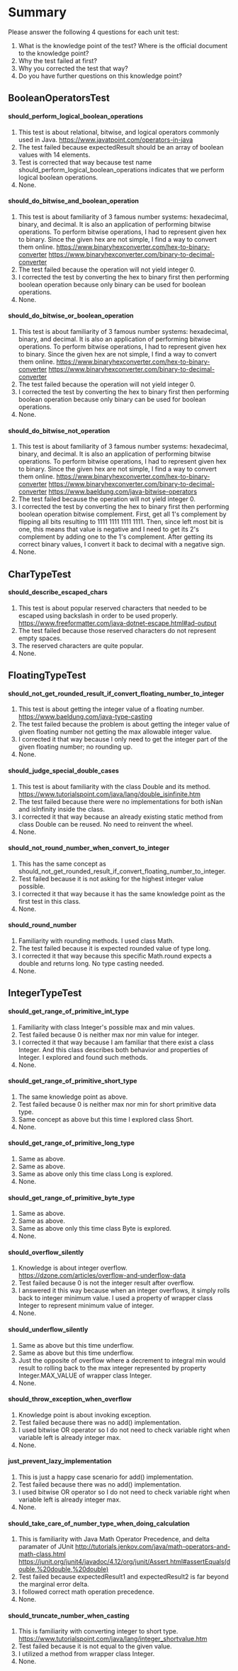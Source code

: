 # Summary

Please answer the following 4 questions for each unit test:
1. What is the knowledge point of the test? Where is the official document to the knowledge point?
2. Why the test failed at first?
3. Why you corrected the test that way?
4. Do you have further questions on this knowledge point?

## BooleanOperatorsTest
#### should_perform_logical_boolean_operations
1. This test is about relational, bitwise, and logical operators commonly used in Java.
https://www.javatpoint.com/operators-in-java
2. The test failed because expectedResult should be an array of boolean values with 14 elements.
3. Test is corrected that way because test name should_perform_logical_boolean_operations indicates that we perform
logical boolean operations.
4. None.

#### should_do_bitwise_and_boolean_operation
1. This test is about familiarity of 3 famous number systems: hexadecimal, binary, and decimal.
It is also an application of performing bitwise operations. To perform bitwise operations, I had to
represent given hex to binary. Since the given hex are not simple, I find a way to convert them online.
https://www.binaryhexconverter.com/hex-to-binary-converter
https://www.binaryhexconverter.com/binary-to-decimal-converter
2. The test failed because the operation will not yield integer 0.
3. I corrected the test by converting the hex to binary first then performing boolean operation because only binary
can be used for boolean operations.
4. None.

#### should_do_bitwise_or_boolean_operation
1. This test is about familiarity of 3 famous number systems: hexadecimal, binary, and decimal.
It is also an application of performing bitwise operations. To perform bitwise operations, I had to
represent given hex to binary. Since the given hex are not simple, I find a way to convert them online.
https://www.binaryhexconverter.com/hex-to-binary-converter
https://www.binaryhexconverter.com/binary-to-decimal-converter
2. The test failed because the operation will not yield integer 0.
3. I corrected the test by converting the hex to binary first then performing boolean operation because only binary
can be used for boolean operations.
4. None.

#### should_do_bitwise_not_operation
1. This test is about familiarity of 3 famous number systems: hexadecimal, binary, and decimal.
It is also an application of performing bitwise operations. To perform bitwise operations, I had to
represent given hex to binary. Since the given hex are not simple, I find a way to convert them online.
https://www.binaryhexconverter.com/hex-to-binary-converter
https://www.binaryhexconverter.com/binary-to-decimal-converter
https://www.baeldung.com/java-bitwise-operators
2. The test failed because the operation will not yield integer 0.
3. I corrected the test by converting the hex to binary first then performing boolean operation bitwise complement.
First, get all 1's complement by flipping all bits resulting to 1111 1111 1111 1111. Then, since left most bit is one,
this means that value is negative and I need to get its 2's complement by adding one to the 1's complement.
After getting its correct binary values, I convert it back to decimal with a negative sign.
4. None.

## CharTypeTest
#### should_describe_escaped_chars
1. This test is about popular reserved characters that needed to be escaped using backslash in order to be used properly.
https://www.freeformatter.com/java-dotnet-escape.html#ad-output
2. The test failed because those reserved characters do not represent empty spaces.
3. The reserved characters are quite popular.
4. None.

## FloatingTypeTest
#### should_not_get_rounded_result_if_convert_floating_number_to_integer
1. This test is about getting the integer value of a floating number.
https://www.baeldung.com/java-type-casting
2. The test failed because the problem is about getting the integer value of given floating number not getting
the max allowable integer value.
3. I corrected it that way because I only need to get the integer part of the given floating number; no rounding up.
4. None.

#### should_judge_special_double_cases
1. This test is about familiarity with the class Double and its method.
https://www.tutorialspoint.com/java/lang/double_isinfinite.htm
2. The test failed because there were no implementations for both isNan and isInfinity inside the class.
3. I corrected it that way because an already existing static method from class Double can be reused. No need to
reinvent the wheel.
4. None.

#### should_not_round_number_when_convert_to_integer
1. This has the same concept as should_not_get_rounded_result_if_convert_floating_number_to_integer.
2. Test failed because it is not asking for the highest integer value possible.
3. I corrected it that way because it has the same knowledge point as the first test in this class.
4. None.

#### should_round_number
1. Familiarity with rounding methods. I used class Math.
2. The test failed because it is expected rounded value of type long.
3. I corrected it that way because this specific Math.round expects a double and returns long. No type casting needed.
4. None.

## IntegerTypeTest
#### should_get_range_of_primitive_int_type
1. Familiarity with class Integer's possible max and min values.
2. Test failed because 0 is neither max nor min value for integer.
3. I corrected it that way because I am familiar that there exist a class Integer. And this class describes both behavior
and properties of Integer. I explored and found such methods.
4. None.

#### should_get_range_of_primitive_short_type
1. The same knowledge point as above.
2. Test failed because 0 is neither max nor min for short primitive data type.
3. Same concept as above but this time I explored class Short.
4. None.

#### should_get_range_of_primitive_long_type
1. Same as above.
2. Same as above.
3. Same as above only this time class Long is explored.
4. None.

#### should_get_range_of_primitive_byte_type
1. Same as above.
2. Same as above.
3. Same as above only this time class Byte is explored.
4. None.

#### should_overflow_silently
1. Knowledge is about integer overflow.
https://dzone.com/articles/overflow-and-underflow-data
2. Test failed because 0 is not the integer result after overflow.
3. I answered it this way because when an integer overflows, it simply rolls back to integer minimum value.
I used a property of wrapper class Integer to represent minimum value of integer.
4. None.

#### should_underflow_silently
1. Same as above but this time underflow.
2. Same as above but this time underflow.
3. Just the opposite of overflow where a decrement to integral min would result to rolling back to the max integer
represented by property Integer.MAX_VALUE of wrapper class Integer.
4. None.

#### should_throw_exception_when_overflow
1. Knowledge point is about invoking exception.
2. Test failed because there was no add() implementation.
3. I used bitwise OR operator so I do not need to check variable right when variable left is already integer max. 
4. None.

#### just_prevent_lazy_implementation
1. This is just a happy case scenario for add() implementation.
2. Test failed because there was no add() implementation.
3. I used bitwise OR operator so I do not need to check variable right when variable left is already integer max. 
4. None.

#### should_take_care_of_number_type_when_doing_calculation
1. This is familiarity with Java Math Operator Precedence, and delta paramater of JUnit
http://tutorials.jenkov.com/java/math-operators-and-math-class.html
https://junit.org/junit4/javadoc/4.12/org/junit/Assert.html#assertEquals(double,%20double,%20double)
2. Test failed because expectedResult1 and expectedResult2 is far beyond the marginal error delta.
3. I followed correct math operation precedence.
4. None.

#### should_truncate_number_when_casting
1. This is familiarity with converting integer to short type.
https://www.tutorialspoint.com/java/lang/integer_shortvalue.htm
2. Test failed because it is not equal to the given value.
3. I utilized a method from wrapper class Integer.
4. None.